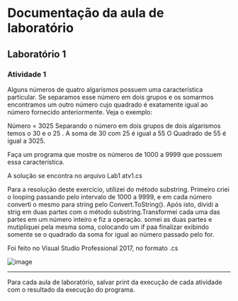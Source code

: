 # Documentação da aula de laboratório

## Laboratório 1

### Atividade 1
Alguns números de quatro algarismos possuem uma característica particular. Se separamos 
esse número em dois grupos e os somarmos encontramos um outro número cujo quadrado 
é exatamente igual ao número fornecido anteriormente. Veja o exemplo:
 
Número = 3025 
Separando o número em dois grupos de dois algarismos temos o 30 e o 25 . 
A soma de 30 com 25 é igual a 55
O Quadrado de 55 é igual a 3025.
 
Faça um programa que mostre os números de 1000 a 9999 que possuem essa característica.

A solução se encontra no arquivo Lab1 atv1.cs

Para a resolução deste exercício, utilizei do método substring.
Primeiro criei o looping passando pelo intervalo de 1000 a 9999, e em cada número converti o mesmo para string pelo Convert.ToString(). Após isto, dividi a strig em duas partes com o método substring.Transformei cada uma das partes em um número inteiro e fiz a operação.
somei as duas partes e mutipliquei pela mesma soma, colocando um if paa finalizar exibindo somente se o quadrado da soma for igual ao número passado pelo for.

Foi feito no Visual Studio Professional 2017, no formato .cs

![image](https://user-images.githubusercontent.com/107625244/190033178-a6e2583f-d02b-430f-9f86-333478697784.png)



------------------------------------------------------------------------
Para cada aula de laboratório, salvar print da execução de cada atividade com o resultado da execução do programa.

